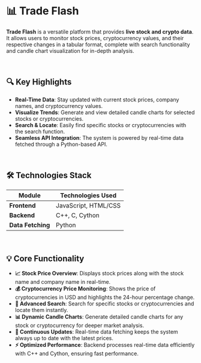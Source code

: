 # 📊 Trade Flash

**Trade Flash** is a versatile platform that provides **live stock and crypto data**. It allows users to monitor stock prices, cryptocurrency values, and their respective changes in a tabular format, complete with search functionality and candle chart visualization for in-depth analysis.

<br>

## 🔍 Key Highlights

- **Real-Time Data**: Stay updated with current stock prices, company names, and cryptocurrency values.
- **Visualize Trends**: Generate and view detailed candle charts for selected stocks or cryptocurrencies.
- **Search & Locate**: Easily find specific stocks or cryptocurrencies with the search function.
- **Seamless API Integration**: The system is powered by real-time data fetched through a Python-based API.

<br>

## 🛠 Technologies Stack

| Module           | Technologies Used         |
|------------------|---------------------------|
| **Frontend**     | JavaScript, HTML/CSS      |
| **Backend**      | C++, C, Cython            |
| **Data Fetching**| Python                    |

<br>

## 💡 Core Functionality

- **📈 Stock Price Overview**: Displays stock prices along with the stock name and company name in real-time.
- **💰 Cryptocurrency Price Monitoring**: Shows the price of cryptocurrencies in USD and highlights the 24-hour percentage change.
- **🔎 Advanced Search**: Search for specific stocks or cryptocurrencies and locate them instantly.
- **📊 Dynamic Candle Charts**: Generate detailed candle charts for any stock or cryptocurrency for deeper market analysis.
- **🔄 Continuous Updates**: Real-time data fetching keeps the system always up to date with the latest prices.
- **⚡ Optimized Performance**: Backend processes real-time data efficiently with C++ and Cython, ensuring fast performance.

<br>
